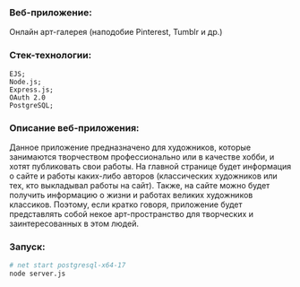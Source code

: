 ### Веб-приложение:
Онлайн арт-галерея (наподобие Pinterest, Tumblr и др.)

### Стек-технологии:

    EJS;
    Node.js; 
    Express.js;
    OAuth 2.0
    PostgreSQL;

### Описание веб-приложения: 
Данное приложение предназначено для художников, которые занимаются творчеством профессионально или в качестве хобби, и хотят публиковать свои работы. На главной странице будет информация о сайте и работы каких-либо авторов (классических художников или тех, кто выкладывал работы на сайт). Также, на сайте можно будет получить информацию о жизни и работах великих художников классиков. Поэтому, если кратко говоря, приложение будет представлять собой некое арт-пространство для творческих и заинтересованных в этом людей.

### Запуск:
```sh
# net start postgresql-x64-17
node server.js
```
